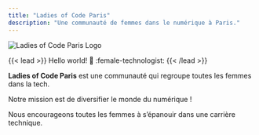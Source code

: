 ```yaml
---
title: "Ladies of Code Paris"
description: "Une communauté de femmes dans le numérique à Paris."
---
```


<div class="flex justify-center">
  <img class="object-contain h-48 w-96" src="/images/LOC-logo-vect-no-margin.svg" alt="Ladies of Code Paris Logo">
</div>

{{< lead >}}
Hello world! :wave: :female-technologist:
{{< /lead >}}

  <div class="h-1 bg-gradient-to-r to-primary-500 via-secondary-500 from-ternary-500"></div>

<strong>Ladies of Code Paris</strong> est une communauté qui regroupe toutes les femmes dans la tech.

Notre mission est de diversifier le monde du numérique !

Nous encourageons toutes les femmes à s’épanouir dans une carrière technique.


